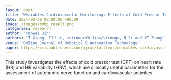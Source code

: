 ```yaml
---
layout: post
title: "Wearables Cardiovascular Monitoring: Effects of Cold Pressor Test on Heart Rates Estimated From ECG, PPG and IPG Signals"
date: 2024-02-28 00:00:00 +00:00
image: /images/mmbp_result.png
categories: research
author: "Yanwei Jin"
authors: "T Xiang, ZJ Liu, <strong>YW Jin</strong>, N Ji and YT Zhang"
venue: "Online Journal of Robotics & Automation Technology"
paper: https://irispublishers.com/ojrat/fulltext/wearables-cardiovascular-monitoring-effects-of-cold-pressor-test-on-heart-rates-estimated-from-eCG-pPG-and-iPG-signals.ID.000541.php
---
```

This study investigates the effects of cold pressor test (CPT) on heart rate (HR) and HR variability (HRV), which are clinically useful parameters for the assessment of autonomic nerve function and cardiovascular activities.
